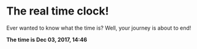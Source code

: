 # The real time clock!

Ever wanted to know what the time is? Well, your journey is about to end!

**The time is Dec 03, 2017, 14:46**